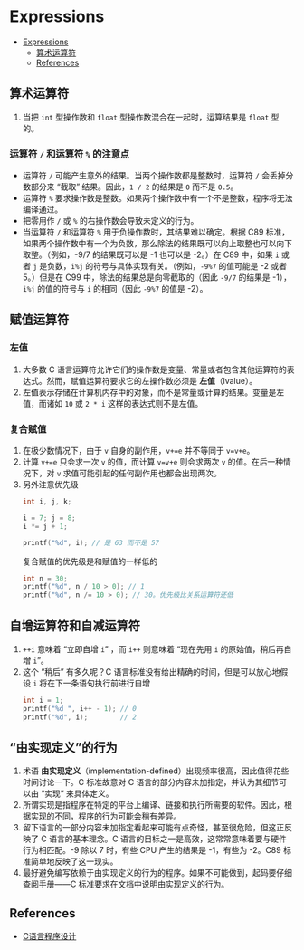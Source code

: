 # Expressions


<!-- TOC -->

- [Expressions](#expressions)
    - [算术运算符](#算术运算符)
    - [References](#references)

<!-- /TOC -->


## 算术运算符
1. 当把 `int` 型操作数和 `float` 型操作数混合在一起时，运算结果是 `float` 型的。

### 运算符 `/` 和运算符 `%` 的注意点
* 运算符 `/` 可能产生意外的结果。当两个操作数都是整数时，运算符 `/` 会丢掉分数部分来 “截取” 结果。因此，`1 / 2` 的结果是 `0` 而不是 `0.5`。
* 运算符 `%` 要求操作数是整数。如果两个操作数中有一个不是整数，程序将无法编译通过。
* 把零用作 `/` 或 `%` 的右操作数会导致未定义的行为。
* 当运算符 `/` 和运算符 `%` 用于负操作数时，其结果难以确定。根据 C89 标准，如果两个操作数中有一个为负数，那么除法的结果既可以向上取整也可以向下取整。（例如，-9/7 的结果既可以是 -1 也可以是 -2。）在 C89 中，如果 `i` 或者 `j` 是负数，`i%j` 的符号与具体实现有关。（例如，`-9%7` 的值可能是 -2 或者 5。）但是在 C99 中，除法的结果总是向零截取的（因此 `-9/7` 的结果是 -1），`i%j` 的值的符号与 `i` 的相同（因此 `-9%7` 的值是 -2）。


## 赋值运算符
### 左值
1. 大多数 C 语言运算符允许它们的操作数是变量、常量或者包含其他运算符的表达式。然而，赋值运算符要求它的左操作数必须是 **左值**（lvalue）。
2. 左值表示存储在计算机内存中的对象，而不是常量或计算的结果。变量是左值，而诸如 `10` 或 `2 * i` 这样的表达式则不是左值。

### 复合赋值
1. 在极少数情况下，由于 `v` 自身的副作用，`v+=e` 并不等同于 `v=v+e`。
2. 计算 `v+=e` 只会求一次 `v` 的值，而计算 `v=v+e` 则会求两次 `v` 的值。在后一种情况下，对 `v` 求值可能引起的任何副作用也都会出现两次。
3. 另外注意优先级
    ```cpp
    int i, j, k;

    i = 7; j = 8;
    i *= j + 1;
    
    printf("%d", i); // 是 63 而不是 57
    ```
    复合赋值的优先级是和赋值的一样低的
    ```cpp
    int n = 30;
    printf("%d", n / 10 > 0); // 1
    printf("%d", n /= 10 > 0); // 30。优先级比关系运算符还低
    ```

## 自增运算符和自减运算符
1. `++i` 意味着 “立即自增 `i`” ，而 `i++` 则意味着 “现在先用 `i` 的原始值，稍后再自增 `i`”。
2. 这个 “稍后” 有多久呢？C 语言标准没有给出精确的时间，但是可以放心地假设 `i` 将在下一条语句执行前进行自增
    ```cpp
    int i = 1;
    printf("%d ", i++ - 1); // 0
    printf("%d", i);        // 2
    ```


## “由实现定义”的行为
1. 术语 **由实现定义**（implementation-defined）出现频率很高，因此值得花些时间讨论一下。C 标准故意对 C 语言的部分内容未加指定，并认为其细节可以由 “实现” 来具体定义。
2. 所谓实现是指程序在特定的平台上编译、链接和执行所需要的软件。因此，根据实现的不同，程序的行为可能会稍有差异。
3. 留下语言的一部分内容未加指定看起来可能有点奇怪，甚至很危险，但这正反映了 C 语言的基本理念。C 语言的目标之一是高效，这常常意味着要与硬件行为相匹配。-9 除以 7 时，有些 CPU 产生的结果是 -1，有些为 -2。C89 标准简单地反映了这一现实。
4. 最好避免编写依赖于由实现定义的行为的程序。如果不可能做到，起码要仔细查阅手册——C 标准要求在文档中说明由实现定义的行为。


## References
* [C语言程序设计](https://book.douban.com/subject/4279678/)